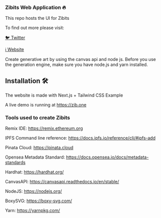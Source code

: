 
### Zibits Web Application 🔥

This repo hosts the UI for  Zibits

To find out more please visit:

[🐦 Twitter](https://twitter.com/zib0ne)

[ℹ️ Website](https://zib.one)

[](https://github.com/Mayanpunk/Mayanpunk/public/images/banner.png)

Create generative art by using the canvas api and node js. Before you use the generation engine, make sure you have node.js and yarn installed.

## Installation 🛠️

The website is made with Next.js + Tailwind CSS Example

A live demo is running at https://zib.one

### Tools used to create Zibits

Remix IDE: https://remix.ethereum.org

IPFS Command line reference: https://docs.ipfs.io/reference/cli/#ipfs-add

Pinata Cloud: https://pinata.cloud

Opensea Metadata Standard: https://docs.opensea.io/docs/metadata-standards

Hardhat: https://hardhat.org/

CanvasAPI: https://canvasapi.readthedocs.io/en/stable/

NodeJS: https://nodejs.org/

BoxySVG: https://boxy-svg.com/

Yarn: https://yarnpkg.com/
